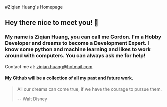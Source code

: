 
#Ziqian Huang's Homepage
## Hey there nice to meet you!  👋
### My name is Ziqian Huang, you can call me Gordon. I'm a Hobby Developer and dreams to become a Development Expert. I know some python and machine learning and likes to work around with computers. You can always ask me for help!
Contact me at: ziqian.huang@hotmail.com
#### My Github will be a collection of all my past and future work. 
> All our dreams can come true, if we have the courage to pursue them.
> 
> -- Walt Disney
